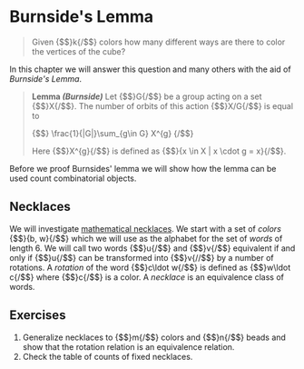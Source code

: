 # Burnside's Lemma
> Given {$$}k{/$$} colors how many different ways are there to color the
> vertices of the cube?

In this chapter we will answer this question and many others with the aid of
_Burnside's Lemma_.

> **Lemma _(Burnside)_** Let {$$}G{/$$} be a group acting on a set {$$}X{/$$}.
> The number of orbits of this action {$$}X/G{/$$} is equal to
>
>{$$}
>\frac{1}{|G|}\sum_{g\in G} X^{g}
>{/$$}
>
> Here {$$}X^{g}{/$$} is defined as {$$}\{x \in X | x \cdot g = x\}{/$$}.

Before we proof Burnsides' lemma we will show how the lemma can be used count
combinatorial objects.

## Necklaces
We will investigate [mathematical necklaces][necklace]. We start with a set of
_colors_ {$$}\{b, w\}{/$$} which we will use as the alphabet for the set of
_words_ of length 6. We will call two words {$$}u{/$$} and {$$}v{/$$} equivalent
if and only if {$$}u{/$$} can be transformed into {$$}v{//$$} by a number of
rotations. A _rotation_ of the word {$$}c\ldot w{/$$} is defined as {$$}w\ldot
c{/$$} where {$$}c{/$$} is a color. A _necklace_ is an equivalence class of
words. 

## Exercises
1. Generalize necklaces to {$$}m{/$$} colors and {$$}n{/$$} beads and show that
   the rotation relation is an equivalence relation.
2. Check the table of counts of fixed necklaces.

[necklace]: https://en.wikipedia.org/wiki/Necklace_%28combinatorics%29

